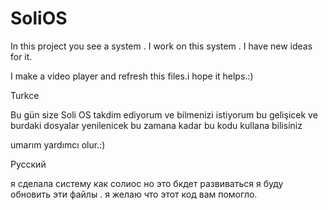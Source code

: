 # SoliOS
In this project you see a system . I work on this system . I have new ideas for it.

I make a video player and refresh this files.i hope it helps.:)


Turkce 

Bu gün size Soli OS takdim ediyorum ve bilmenizi istiyorum bu gelişicek ve burdaki dosyalar yenilenicek bu zamana kadar bu kodu kullana bilisiniz

umarım yardımcı olur.:)


Русский 

я сделала систему как солиос но это бкдет развиваться я буду обновить эти файлы . я желаю что этот код вам помогло.
